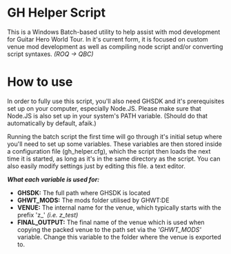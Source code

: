 # GH Helper Script
This is a Windows Batch-based utility to help assist with mod development for Guitar Hero World Tour. In it's current form,
it is focused on custom venue mod development as well as compiling node script and/or converting script syntaxes. *(ROQ -> QBC)*

# How to use
In order to fully use this script, you'll also need GHSDK and it's prerequisites set up on your computer, especially Node.JS.
Please make sure that Node.JS is also set up in your system's PATH variable. (Should do that automatically by default, afaik.)

Running the batch script the first time will go through it's initial setup where you'll need to set up some variables.
These variables are then stored inside a configuration file (gh_helper.cfg), which the script then loads the next time it
is started, as long as it's in the same directory as the script. You can also easily modify settings just by editing this file.
a text editor.

***What each variable is used for:***
- **GHSDK:** The full path where GHSDK is located
- **GHWT_MODS:** The mods folder utilised by GHWT:DE
- **VENUE:** The internal name for the venue, which typically starts with the prefix 'z_' *(i.e. z_test)*
- **FINAL_OUTPUT:** The final name of the venue which is used when copying the packed venue to the path set via the *'GHWT_MODS'* variable. Change this variable to the folder where the venue is exported to.